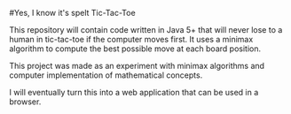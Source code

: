 #Yes, I know it's spelt Tic-Tac-Toe

This repository will contain code written in Java 5+ that will never lose to a human in tic-tac-toe if the computer moves first.
It uses a minimax algorithm to compute the best possible move at each board position.

This project was made as an experiment with minimax algorithms and computer implementation of mathematical concepts.

I will eventually turn this into a web application that can be used in a browser.
